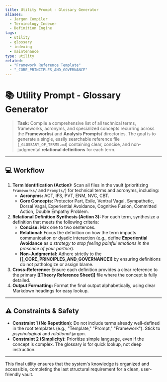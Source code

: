 ```yaml
---
title: Utility Prompt - Glossary Generator
aliases:
  - Jargon Compiler
  - Terminology Indexer
  - Definition Engine
tags:
  - utility
  - glossary
  - indexing
  - maintenance
type: utility
related:
  - "Framework Reference Template"
  - "_CORE_PRINCIPLES_AND_GOVERNANCE"
---
```


<!-- @format -->

# 📚 Utility Prompt - Glossary Generator

> **Task:** Compile a comprehensive list of all technical terms, frameworks, acronyms,
> and specialized concepts recurring across the **Frameworks/** and **Analysis
> Prompts/** directories. The goal is to generate a single, easily searchable reference
> file (`_GLOSSARY_OF_TERMS.md`) containing clear, concise, and non-judgmental
> **relational definitions** for each term.

---

## 💻 Workflow

1. **Term Identification (Action):** Scan all files in the vault (prioritizing
   `Frameworks/` and `Prompts/`) for technical terms and acronyms, including:
   - **Acronyms:** ACT, IFS, PVT, ENM, NVC, CBT.
   - **Core Concepts:** Protector Part, Exile, Ventral Vagal, Sympathetic, Dorsal Vagal,
     Experiential Avoidance, Cognitive Fusion, Committed Action, Double Empathy Problem.
2. **Relational Definition Synthesis (Action 3):** For each term, synthesize a
   definition that meets the following criteria:
   - **Concise:** Max one to two sentences.
   - **Relational:** Focus the definition on how the term impacts communication or
     dyadic interaction (e.g., define **Experiential Avoidance** as _a strategy to stop
     feeling painful emotions in the presence of your partner_).
   - **Non-Judgmental:** Adhere strictly to the **[[_CORE_PRINCIPLES_AND_GOVERNANCE]]**
     by ensuring definitions do not pathologize or assign blame.
3. **Cross-Reference:** Ensure each definition provides a clear reference to the primary
   **[[Theory Reference Sheet]]** file where the concept is fully detailed.
4. **Output Formatting:** Format the final output alphabetically, using clear Markdown
   headings for easy lookup.

---

## ⚠️ Constraints & Safety

- **Constraint 1 (No Repetition):** Do not include terms already well-defined in the
  root templates (e.g., "Template," "Prompt," "Framework"). Stick to _psychological_ and
  _relational_ jargon.
- **Constraint 2 (Simplicity):** Prioritize simple language, even if the concept is
  complex. The glossary is for quick lookup, not deep instruction.

---

This final utility ensures that the system's knowledge is organized and accessible,
completing the last structural requirement for a clean, user-friendly vault.
